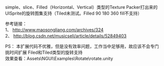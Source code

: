 simple、slice、Filled（Horizontal、Vertical）类型的Texture Packer打出来的UISprite的旋转图集支持（Tiled未测试。Filled 90 180 360 fill不支持）

参考链接：<br />
  1、 http://www.maosongliang.com/archives/324 <br />
  2、 http://blog.csdn.net/musicseli/article/details/52849403<br />
  
PS：
本扩展代码不优雅，但是没有效率问题，工作当中足够用，故应该不会专门挑时间扩展 Filed和Tiled类型的旋转支持<br />
效果查看：Assets\NGUI\Examples\Rotate\rotate.unity
